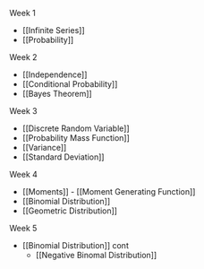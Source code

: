 Week 1
- [[Infinite Series]]
- [[Probability]]

Week 2
- [[Independence]]
- [[Conditional Probability]]
- [[Bayes Theorem]]

Week 3
- [[Discrete Random Variable]]
- [[Probability Mass Function]]
- [[Variance]]
- [[Standard Deviation]]

Week 4
- [[Moments]] - [[Moment Generating Function]]
- [[Binomial Distribution]]
- [[Geometric Distribution]]

Week 5
- [[Binomial Distribution]] cont
	- [[Negative Binomal Distribution]]
	

